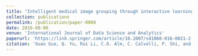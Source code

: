 ```yaml
---
title: "Intelligent medical image grouping through interactive learning"
collection: publications
permalink: /publication/paper-0008
date: 2016-08-06
venue: 'International Journal of Data Science and Analytics'
paperurl: 'https://link.springer.com/article/10.1007/s41060-016-0021-2'
citation: 'Xuan Guo, Q. Yu, Rui Li, C.O. Alm, C. Calvelli, P. Shi, and A.R. Haake. (2016). &quot;Intelligent medical image grouping through interactive learning.&quot; <i>International Journal of Data Science and Analytics</i>. 1(1).'
---
```


